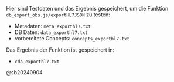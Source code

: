 Hier sind Testdaten und das Ergebnis gespeichert, um die Funktion `db_export_obs.js/exportHL7JSON` zu testen:

- Metadaten: `meta_exporthl7.txt`
- DB Daten: `data_exporthl7.txt`
- vorbereitete Concepts: `concepts_exporthl7.txt`

Das Ergebnis der Funktion ist gespeichert in:

- `cda_exporthl7.txt`

@sb20240904
